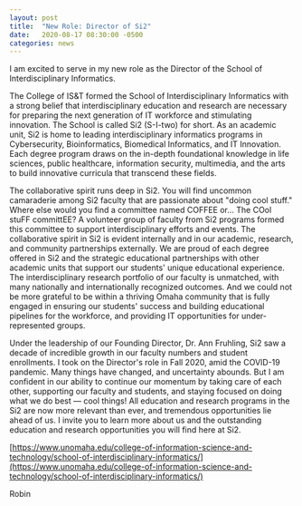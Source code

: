 ```yaml
---
layout: post
title:  "New Role: Director of Si2"
date:   2020-08-17 08:30:00 -0500
categories: news
---
```


I am excited to serve in my new role as the Director of the School of Interdisciplinary Informatics. 

The College of IS&T formed the School of Interdisciplinary Informatics with a strong belief that interdisciplinary education and research are necessary for preparing the next generation of IT workforce and stimulating innovation. The School is called Si2 (S-I-two) for short. As an academic unit, Si2 is home to leading interdisciplinary informatics programs in Cybersecurity, Bioinformatics, Biomedical Informatics, and IT Innovation. Each degree program draws on the in-depth foundational knowledge in life sciences, public healthcare, information security, multimedia, and the arts to build innovative curricula that transcend these fields.

The collaborative spirit runs deep in Si2. You will find uncommon camaraderie among Si2 faculty that are passionate about "doing cool stuff." Where else would you find a committee named COFFEE or... The COol stuFF committEE? A volunteer group of faculty from Si2 programs formed this committee to support interdisciplinary efforts and events. The collaborative spirit in Si2 is evident internally and in our academic, research, and community partnerships externally. We are proud of each degree offered in Si2 and the strategic educational partnerships with other academic units that support our students' unique educational experience. The interdisciplinary research portfolio of our faculty is unmatched, with many nationally and internationally recognized outcomes. And we could not be more grateful to be within a thriving Omaha community that is fully engaged in ensuring our students' success and building educational pipelines for the workforce, and providing IT opportunities for under-represented groups.

Under the leadership of our Founding Director, Dr. Ann Fruhling, Si2 saw a decade of incredible growth in our faculty numbers and student enrollments. I took on the Director's role in Fall 2020, amid the COVID-19 pandemic. Many things have changed, and uncertainty abounds. But I am confident in our ability to continue our momentum by taking care of each other, supporting our faculty and students, and staying focused on doing what we do best — cool things! All education and research programs in the Si2 are now more relevant than ever, and tremendous opportunities lie ahead of us. I invite you to learn more about us and the outstanding education and research opportunities you will find here at Si2. 

[https://www.unomaha.edu/college-of-information-science-and-technology/school-of-interdisciplinary-informatics/](https://www.unomaha.edu/college-of-information-science-and-technology/school-of-interdisciplinary-informatics/)

Robin